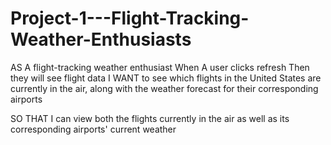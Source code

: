 # Project-1---Flight-Tracking-Weather-Enthusiasts


AS A flight-tracking weather enthusiast
When A user clicks refresh
Then they will see flight data
I WANT to see which flights in the United States are currently in the air, along with the weather forecast for their corresponding airports

SO THAT I can view both the flights currently in the air as well as its corresponding airports' current weather

